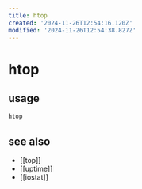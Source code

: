```yaml
---
title: htop
created: '2024-11-26T12:54:16.120Z'
modified: '2024-11-26T12:54:38.827Z'
---
```


# htop

## usage

```sh
htop
```

## see also

- [[top]]
- [[uptime]]
- [[iostat]]
